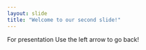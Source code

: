 ```yaml
---
layout: slide
title: "Welcome to our second slide!"
---
```

For presentation
Use the left arrow to go back!

